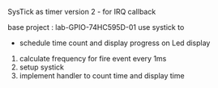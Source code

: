 SysTick as timer 
version 2 - for IRQ callback 

base project : lab-GPIO-74HC595D-01
use systick to 
- schedule time count and display progress on Led display

1. calculate frequency for fire event every 1ms
2. setup systick 
3. implement handler to count time and display time    

